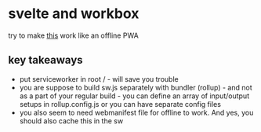 # svelte and workbox

try to make [this](https://developers.google.com/web/tools/workbox/guides/using-bundlers) work like an offline PWA

## key takeaways
- put serviceworker in root / - will save you trouble
- you are suppose to build sw.js separately with bundler (rollup) - and not as a part of your regular build - you can define an array of input/output setups in rollup.config.js or you can have separate config files
- you also seem to need webmanifest file for offline to work. And yes, you should also cache this in the sw